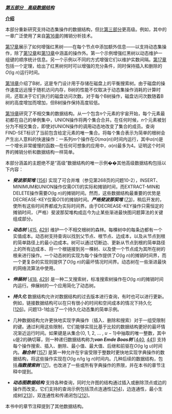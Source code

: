 [***第五部分    高级数据结构***](toc.xhtml#part-5)

[**介绍**](toc.xhtml#Rh1-100)

本部分重新研究支持动态集操作的数据结构，但比[第三部分](part003.xhtml)更高级。例如，其中的一章广泛使用了来自[第16章](chapter016.xhtml)的摊销分析技术。

[第17章](chapter017.xhtml)展示了如何增强红黑树——在每个节点中添加额外信息——以支持动态集操作，除了[第12章](chapter012.xhtml)和[第13章](chapter013.xhtml)中涵盖的操作外。第一个示例增强红黑树以动态维护一组键的顺序统计信息。另一个示例以不同的方式增强它们以维护实数间隔。[第17章](chapter017.xhtml)包括一个定理，给出了红黑树何时可以增强的充分条件，同时保持插入和删除的*O*(lg *n*)运行时间。

[第18章](chapter018.xhtml)介绍了B树，这是专门设计用于存储在磁盘上的平衡搜索树。由于磁盘的操作速度远远慢于随机访问内存，B树的性能不仅取决于动态集操作消耗的计算时间，还取决于它们执行的磁盘访问次数。对于每个B树操作，磁盘访问次数随着B树的高度增加而增加，但B树操作保持高度较低。

[第19章](chapter019.xhtml)研究了不相交集的数据结构。从一个包含*n*个元素的宇宙开始，每个元素最初都在自己的单例集中，UNION操作将两个集合合并。在任何时候，*n*个元素被划分为不相交集合，即使对UNION操作的调用动态地改变了集合的成员。查询FIND-SET标识了当前包含给定元素的唯一集合。将每个集合表示为简单的根树会产生出人意料的快速操作：一系列*m*个操作在*O*(*mα*(*n*))时间内运行，其中*α*(*n*)是一个增长非常缓慢的函数—在任何可想象的应用中，*α*(*n*)最多为4。证明这个时间界的摊销分析和数据结构一样简单。

本部分涵盖的主题绝不是“高级”数据结构的唯一示例��其他高级数据结构包括以下内容：

+   ***斐波那契堆*** [[156](bibliography001.xhtml#endnote_156)] 实现了可合并堆（参见第268页的问题10-2），INSERT、MINIMUM和UNION操作仅需*O*(1)的实际和摊销时间，而EXTRACT-MIN和DELETE操作需要*O*(lg *n*)的摊销时间。然而，这些数据结构最重要的优势是DECREASE-KEY仅需*O*(1)的摊销时间。***严格斐波那契堆*** [[73](bibliography001.xhtml#endnote_73)]，稍后开发的，使所有这些时间界都成为实际时间界。由于DECREASE-KEY操作只需恒定的摊销时间，（严格）斐波那契堆构成迄今为止某些渐进最快图问题算法的关键组成部分。

+   ***动态树*** [[415](bibliography001.xhtml#endnote_415), [429](bibliography001.xhtml#endnote_429)] 维护一个不相交根树的森林。每棵树中的每条边都有一个实值成本。动态树支持查询以找到父节点、根节点、边成本，以及从节点到根的简单路径上的最小边成本。树可以通过切断边、更新从节点到根的简单路径上的所有边成本、将一个根链接到另一棵树、以及使一个节点成为其所在树的根来进行操作。一个动态树的实现为每个操作提供了*O*(lg *n*)的摊销时间界，而一个更复杂的实现则提供了*O*(lg *n*)的最坏情况时间界。动态树在一些渐进最快的网络流算法中使用。

+   ***伸展树*** [[418](bibliography001.xhtml#endnote_418), [429](bibliography001.xhtml#endnote_429)] 是一种二叉搜索树，标准搜索树操作在*O*(lg *n*)的摊销时间内运行。伸展树的一个应用简化了动态树。

+   ***持久化*** 数据结构允许对数据结构的过去版本进行查询，有时也可以进行更新。例如，链接数据结构可以在只有很小的时间和空间成本的情况下持久化[[126](bibliography001.xhtml#endnote_126)]。问题13-1给出了一个持久化动态集的简单示例。

+   几种数据结构允许更快地实现字典操作（插入、删除和搜索）对于一组受限制的键。通过利用这些限制，它们能够实现比基于比较的数据结构更好的最坏情况渐近运行时间。如果键是从集合{0, 1, 2, … , *u* − 1}中抽取的唯一整数，其中*u*是2的确切幂，则一种递归数据结构称为***van Emde Boas树*** [[440](bibliography001.xhtml#endnote_440), [441](bibliography001.xhtml#endnote_441)] 支持每个操作搜索、插入、删除、最小值、最大值、后继和前驱在*O*(lg lg *u*)时间内。***融合树*** [[157](bibliography001.xhtml#endnote_157)] 是第一种允许在宇宙受限于整数时更快地实现字典操作的数据结构，将这些操作实现在*O*(lg *n*/lg lg *n*)时间内。几种后续的数据结构，包括***指数搜索树*** [[17](bibliography001.xhtml#endnote_17)]，也改进了一些或所有字典操作的界限，并在本书的章节注释中提到。

+   ***动态图数据结构*** 支持各种查询，同时允许图的结构通过插入或删除顶点或边的操作而改变。它们支持的查询示例包括顶点连通性[[214](bibliography001.xhtml#endnote_214)]，边连通性，最小生成树[[213](bibliography001.xhtml#endnote_213)]，双连通性和传递闭包[[212](bibliography001.xhtml#endnote_212)]。

本书中的章节注释提到了其他数据结构。
